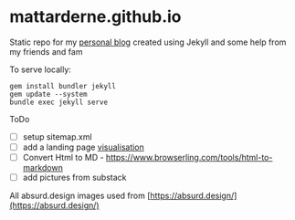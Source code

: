 # mattarderne.github.io

Static repo for my [personal blog](https://rdrn.dev/) created using Jekyll and some help from my friends and fam

To serve locally:
```
gem install bundler jekyll
gem update --system
bundle exec jekyll serve
```


ToDo
- [ ] setup sitemap.xml
- [ ] add a landing page [visualisation](https://ptsjs.org/demo/?name=htmlform.scope)
- [ ] Convert Html to MD - https://www.browserling.com/tools/html-to-markdown
- [ ] add pictures from substack

All absurd.design images used from [https://absurd.design/](https://absurd.design/)